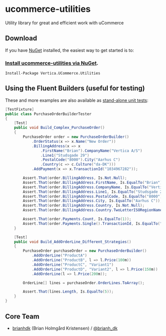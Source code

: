 # ucommerce-utilities
Utility library for great and efficient work with uCommerce

## Download

If you have [NuGet](http://nuget.org) installed, the easiest way to get started is to: 

### [Install ucommerce-utilities via NuGet](https://google.com).

```
Install-Package Vertica.UCommerce.Utilities
```

## Using the Fluent Builders (useful for testing)

These and more examples are also available as [stand-alone unit tests](https://github.com/vertica-as/ucommerce-utilities/tree/master/src/Tests/Testing/Builders):

```csharp
[TestFixture]
public class PurchaseOrderBuilderTester
{
    [Test]
    public void Build_Complex_PurchaseOrder()
    {
        PurchaseOrder order = new PurchaseOrderBuilder()
            .OrderStatus(x => x.Name("New Order"))
            .BillingAddress(x => x
                .FirstName("Brian").CompanyName("Vertica A/S")
                .Line1("Studsgade 29")
                .PostalCode("8000").City("Aarhus C")
                .Country(c => c.Culture("da-DK")))
            .AddPayment(x => x.TransactionId("1034967282"));

        Assert.That(order.BillingAddress, Is.Not.Null);
        Assert.That(order.BillingAddress.FirstName, Is.EqualTo("Brian"));
        Assert.That(order.BillingAddress.CompanyName, Is.EqualTo("Vertica A/S"));
        Assert.That(order.BillingAddress.Line1, Is.EqualTo("Studsgade 29"));
        Assert.That(order.BillingAddress.PostalCode, Is.EqualTo("8000"));
        Assert.That(order.BillingAddress.City, Is.EqualTo("Aarhus C"));
        Assert.That(order.BillingAddress.Country, Is.Not.Null);
        Assert.That(order.BillingAddress.Country.TwoLetterISORegionName, Is.EqualTo("DK"));

        Assert.That(order.Payments.Count, Is.EqualTo(1));
        Assert.That(order.Payments.Single().TransactionId, Is.EqualTo("1034967282"));
    }

    [Test]
    public void Build_AddOrderLine_Different_Strategies()
    {
        PurchaseOrder purchaseOrder = new PurchaseOrderBuilder()
            .AddOrderLine("ProductA")
            .AddOrderLine("ProductB", l => l.Price(100m))
            .AddOrderLine("ProductC", "Variant1")
            .AddOrderLine("ProductD", "Variant2", l => l.Price(150m))
            .AddOrderLine(l => l.Price(200m));

        OrderLine[] lines = purchaseOrder.OrderLines.ToArray();

        Assert.That(lines.Length, Is.EqualTo(5));
    }
}
```

## Core Team

 - [brianhdk](https://github.com/brianhdk) (Brian Holmgård Kristensen) / [@brianh_dk](https://twitter.com/brianh_dk)
